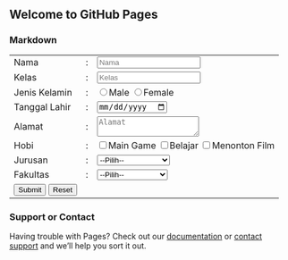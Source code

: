 ## Welcome to GitHub Pages

### Markdown

<table>
		<tr>
			<td>Nama</td>
			<td>:</td>
			<td><input type="text" name="nama" placeholder="Nama"></td>
		</tr>
		<tr>
			<td>Kelas</td>
			<td>:</td>
			<td><input type="text" name="kelas" placeholder="Kelas"></td>
		</tr>
		<tr>
			<td>Jenis Kelamin</td>
			<td>:</td>
			<td>
			<input type="radio" name="j_kel" value="Male">Male
			<input type="radio" name="j_kel" value="Female">Female
			</td>
		</tr>
		<tr>
			<td>Tanggal Lahir</td>
			<td>:</td>
			<td>
				<input type="date" name="tgl_lahir">
			</td>
		</tr>
		<tr>
		<tr>
			<td>Alamat</td>
			<td>:</td>
			<td>
				<textarea name="alamat" placeholder="Alamat"></textarea>
			</td>
		</tr>
		<tr>
			<td>Hobi</td>
			<td>:</td>
			<td>
				<input type="checkbox" name="hobi" value="Main Game">Main Game
				<input type="checkbox" name="hobi" value="Belajar">Belajar
				<input type="checkbox" name="hobi" value="Menonton Film">Menonton Film
			</td>
		</tr>
			<td>Jurusan</td>
			<td>:</td>
			<td>
				<select name="jurusan">
					<option>--Pilih--
					<option>Sistem Informasi
					<option>Teknik Informatika
					<option>Teknik Inustri
					<option>Psikologi
				</select>
			</td>
		</tr>
		<tr>
			<td>Fakultas</td>
			<td>:</td>
			<td>
				<select name="fakultas">
					<option>--Pilih--
					<option>Teknologi Industri
					<option>Ilmu Komputer
					<option>Psikologi
					<option>Ekonomi
				</select>
			</td>
		</tr>
		<tr>
			<td>
				<input type="submit" value="Submit">
				<input type="reset" value="Reset">
			</td>
		</tr>
	</table>


### Support or Contact

Having trouble with Pages? Check out our [documentation](https://help.github.com/categories/github-pages-basics/) or [contact support](https://github.com/contact) and we’ll help you sort it out.
